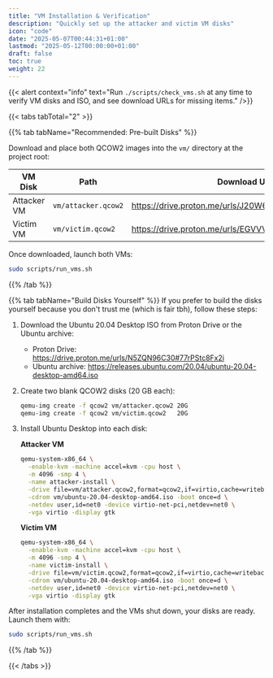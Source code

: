 ```yaml
---
title: "VM Installation & Verification"
description: "Quickly set up the attacker and victim VM disks"
icon: "code"
date: "2025-05-07T00:44:31+01:00"
lastmod: "2025-05-12T00:00:00+01:00"
draft: false
toc: true
weight: 22
---
```


{{< alert context="info" text="Run `./scripts/check_vms.sh` at any time to verify VM disks and ISO, and see download URLs for missing items." />}}

{{< tabs tabTotal="2" >}}

{{% tab tabName="Recommended: Pre-built Disks" %}}

Download and place both QCOW2 images into the `vm/` directory at the project root:


| VM Disk          | Path               | Download URL                                           |
|------------------|--------------------|--------------------------------------------------------|
| Attacker VM      | `vm/attacker.qcow2`| https://drive.proton.me/urls/J20W6CD998#rB7b5oM6idQC    |
| Victim VM        | `vm/victim.qcow2`  | https://drive.proton.me/urls/EGVVVF6YXW#THevlby2e62E    |


Once downloaded, launch both VMs:
```bash
sudo scripts/run_vms.sh
```
{{% /tab %}}

{{% tab tabName="Build Disks Yourself" %}}
If you prefer to build the disks yourself because you don't trust me (which is fair tbh), follow these steps:

1. Download the Ubuntu 20.04 Desktop ISO from Proton Drive or the Ubuntu archive:
   - Proton Drive: https://drive.proton.me/urls/N5ZQN96C30#77rPStc8Fx2i
   - Ubuntu archive: https://releases.ubuntu.com/20.04/ubuntu-20.04-desktop-amd64.iso

2. Create two blank QCOW2 disks (20 GB each):
   ```bash
   qemu-img create -f qcow2 vm/attacker.qcow2 20G
   qemu-img create -f qcow2 vm/victim.qcow2   20G
   ```
3. Install Ubuntu Desktop into each disk:

   **Attacker VM**
   ```bash
   qemu-system-x86_64 \
     -enable-kvm -machine accel=kvm -cpu host \
     -m 4096 -smp 4 \
     -name attacker-install \
     -drive file=vm/attacker.qcow2,format=qcow2,if=virtio,cache=writeback \
     -cdrom vm/ubuntu-20.04-desktop-amd64.iso -boot once=d \
     -netdev user,id=net0 -device virtio-net-pci,netdev=net0 \
     -vga virtio -display gtk
   ```

   **Victim VM**
   ```bash
   qemu-system-x86_64 \
     -enable-kvm -machine accel=kvm -cpu host \
     -m 4096 -smp 4 \
     -name victim-install \
     -drive file=vm/victim.qcow2,format=qcow2,if=virtio,cache=writeback \
     -cdrom vm/ubuntu-20.04-desktop-amd64.iso -boot once=d \
     -netdev user,id=net0 -device virtio-net-pci,netdev=net0 \
     -vga virtio -display gtk
   ```

After installation completes and the VMs shut down, your disks are ready. Launch them with:
```bash
sudo scripts/run_vms.sh
```
{{% /tab %}}

{{< /tabs >}}